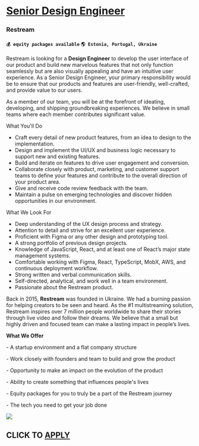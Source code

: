 # [Senior Design Engineer](https://www.remotewlb.com/apply/senior-design-engineer-63600)  
### Restream  
#### `💰 equity packages available` `🌎 Estonia, Portugal, Ukraine`  

Restream is looking for a **Design Engineer** to develop the user interface of our product and build new marvelous features that not only function seamlessly but are also visually appealing and have an intuitive user experience. As a Senior Design Engineer, your primary responsibility would be to ensure that our products and features are user-friendly, well-crafted, and provide value to our users.

As a member of our team, you will be at the forefront of ideating, developing, and shipping groundbreaking experiences. We believe in small teams where each member contributes significant value.

  
  

What You'll Do

  * Craft every detail of new product features, from an idea to design to the implementation.
  * Design and implement the UI/UX and business logic necessary to support new and existing features.
  * Build and iterate on features to drive user engagement and conversion.
  * Collaborate closely with product, marketing, and customer support teams to define your features and contribute to the overall direction of your product area.
  * Give and receive code review feedback with the team.
  * Maintain a pulse on emerging technologies and discover hidden opportunities in our environment.

  
  

What We Look For

  * Deep understanding of the UX design process and strategy.
  * Attention to detail and strive for an excellent user experience.
  * Proficient with Figma or any other design and prototyping tool.
  * A strong portfolio of previous design projects.
  * Knowledge of JavaScript, React, and at least one of React’s major state management systems.
  * Comfortable working with Figma, React, TypeScript, MobX, AWS, and continuous deployment workflow.
  * Strong written and verbal communication skills.
  * Self-directed, analytical, and work well in a team environment.
  * Passionate about the Restream product.

Back in 2015, **Restream** was founded in Ukraine. We had a burning passion for helping creators to be seen and heard. As the #1 multistreaming solution, Restream inspires over 7 million people worldwide to share their stories through live video and follow their dreams. We believe that a small but highly driven and focused team can make a lasting impact in people’s lives.

**What We Offer**

\- A startup environment and a flat company structure

\- Work closely with founders and team to build and grow the product

\- Opportunity to make an impact on the evolution of the product

\- Ability to create something that influences people's lives

\- Equity packages for you to truly be a part of the Restream journey

\- The tech you need to get your job done

![](https://remotive.com/job/track/1902857/blank.gif?source=public_api)  
## CLICK TO [APPLY](https://www.remotewlb.com/apply/senior-design-engineer-63600)


